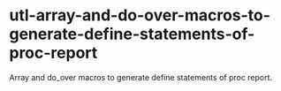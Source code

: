 # utl-array-and-do-over-macros-to-generate-define-statements-of-proc-report
Array and do_over macros to generate define statements of proc report.
